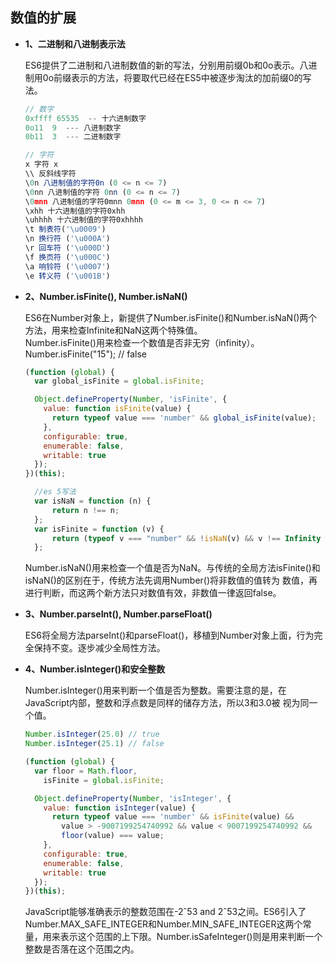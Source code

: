 ## 数值的扩展

* **1、二进制和八进制表示法**  

  ES6提供了二进制和八进制数值的新的写法，分别用前缀0b和0o表示。八进制用0o前缀表示的方法，将要取代已经在ES5中被逐步淘汰的加前缀0的写法。

  ```js
  // 数字
  0xffff 65535  -- 十六进制数字
  0o11  9  --- 八进制数字
  0b11  3  --- 二进制数字

  // 字符
  x 字符 x
  \\ 反斜线字符
  \0n 八进制值的字符0n (0 <= n <= 7)
  \0nn 八进制值的字符 0nn (0 <= n <= 7)
  \0mnn 八进制值的字符0mnn 0mnn (0 <= m <= 3, 0 <= n <= 7)
  \xhh 十六进制值的字符0xhh
  \uhhhh 十六进制值的字符0xhhhh
  \t 制表符('\u0009')
  \n 换行符 ('\u000A')
  \r 回车符 ('\u000D')
  \f 换页符 ('\u000C')
  \a 响铃符 ('\u0007')
  \e 转义符 ('\u001B')
  ```


* **2、Number.isFinite(), Number.isNaN()**  

  ES6在Number对象上，新提供了Number.isFinite()和Number.isNaN()两个方法，用来检查Infinite和NaN这两个特殊值。  
  Number.isFinite()用来检查一个数值是否非无穷（infinity）。Number.isFinite("15"); // false  

  ```js
  (function (global) {
    var global_isFinite = global.isFinite;

    Object.defineProperty(Number, 'isFinite', {
      value: function isFinite(value) {
        return typeof value === 'number' && global_isFinite(value);
      },
      configurable: true,
      enumerable: false,
      writable: true
    });
  })(this);

    //es 5写法
    var isNaN = function (n) {
        return n !== n;
    };
    var isFinite = function (v) {
        return (typeof v === "number" && !isNaN(v) && v !== Infinity && v !== -Infinity);
    };
  ```

  Number.isNaN()用来检查一个值是否为NaN。与传统的全局方法isFinite()和isNaN()的区别在于，传统方法先调用Number()将非数值的值转为
  数值，再进行判断，而这两个新方法只对数值有效，非数值一律返回false。  

* **3、Number.parseInt(), Number.parseFloat()**  

  ES6将全局方法parseInt()和parseFloat()，移植到Number对象上面，行为完全保持不变。逐步减少全局性方法。

* **4、Number.isInteger()和安全整数**  

  Number.isInteger()用来判断一个值是否为整数。需要注意的是，在JavaScript内部，整数和浮点数是同样的储存方法，所以3和3.0被
  视为同一个值。  

  ```js
  Number.isInteger(25.0) // true
  Number.isInteger(25.1) // false

  (function (global) {
    var floor = Math.floor,
      isFinite = global.isFinite;

    Object.defineProperty(Number, 'isInteger', {
      value: function isInteger(value) {
        return typeof value === 'number' && isFinite(value) &&
          value > -9007199254740992 && value < 9007199254740992 &&
          floor(value) === value;
      },
      configurable: true,
      enumerable: false,
      writable: true
    });
  })(this);
  ```

  JavaScript能够准确表示的整数范围在-2ˆ53 and 2ˆ53之间。ES6引入了Number.MAX_SAFE_INTEGER和Number.MIN_SAFE_INTEGER这两个常量，用来表示这个范围的上下限。Number.isSafeInteger()则是用来判断一个整数是否落在这个范围之内。
